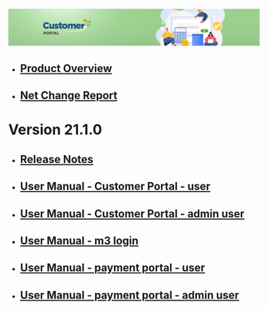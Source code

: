 ![LeanSwift Customer Portal](/Customerportal/src/images/customer-portal/front-end-user/CP_banner.jpg)

- ## [Product Overview](customer-portal/21.1.0/overview-customer-portal.md)

- ## [Net Change Report](net-change-report.md)


# Version 21.1.0

- ## [Release Notes](customer-portal/21.1.0/release-notes-customer-portal.md)

- ## [User Manual - Customer Portal - user](customer-portal/21.1.0/usermanual-customerportal-user.md)

- ## [User Manual - Customer Portal - admin user](customer-portal/21.1.0/usermanual-customerportal-admin-user.md)

- ## [User Manual - m3 login](add-ons/m3-login/usermanual-m3-login.md)

- ## [User Manual - payment portal - user](add-ons/payment-portal/usermanual-paymentportal-user.md)

- ## [User Manual - payment portal - admin user](add-ons/payment-portal/usermanual-paymentportal-admin-user.md)


